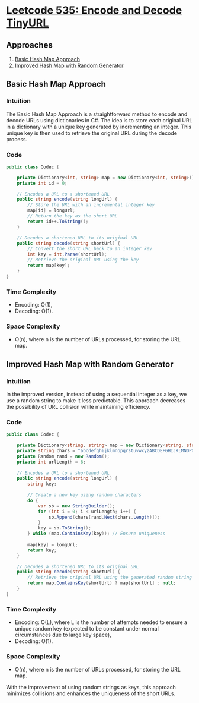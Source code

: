# [Leetcode 535: Encode and Decode TinyURL](https://leetcode.com/problems/encode-and-decode-tinyurl/)

## Approaches
1. [Basic Hash Map Approach](#basic-hash-map-approach)
2. [Improved Hash Map with Random Generator](#improved-hash-map-with-random-generator)

## Basic Hash Map Approach

### Intuition
The Basic Hash Map Approach is a straightforward method to encode and decode URLs using dictionaries in C#. The idea is to store each original URL in a dictionary with a unique key generated by incrementing an integer. This unique key is then used to retrieve the original URL during the decode process.

### Code
```csharp
public class Codec {

    private Dictionary<int, string> map = new Dictionary<int, string>();
    private int id = 0;

    // Encodes a URL to a shortened URL
    public string encode(string longUrl) {
        // Store the URL with an incremental integer key
        map[id] = longUrl;
        // Return the key as the short URL
        return id++.ToString();
    }

    // Decodes a shortened URL to its original URL
    public string decode(string shortUrl) {
        // Convert the short URL back to an integer key
        int key = int.Parse(shortUrl);
        // Retrieve the original URL using the key
        return map[key];
    }
}
```

### Time Complexity
- Encoding: O(1),
- Decoding: O(1).

### Space Complexity
- O(n), where n is the number of URLs processed, for storing the URL map.

## Improved Hash Map with Random Generator

### Intuition
In the improved version, instead of using a sequential integer as a key, we use a random string to make it less predictable. This approach decreases the possibility of URL collision while maintaining efficiency.

### Code
```csharp
public class Codec {

    private Dictionary<string, string> map = new Dictionary<string, string>();
    private string chars = "abcdefghijklmnopqrstuvwxyzABCDEFGHIJKLMNOPQRSTUVWXYZ0123456789";
    private Random rand = new Random();
    private int urlLength = 6;
    
    // Encodes a URL to a shortened URL
    public string encode(string longUrl) {
        string key;
        
        // Create a new key using random characters
        do {
            var sb = new StringBuilder();
            for (int i = 0; i < urlLength; i++) {
                sb.Append(chars[rand.Next(chars.Length)]);
            }
            key = sb.ToString();
        } while (map.ContainsKey(key)); // Ensure uniqueness
        
        map[key] = longUrl;
        return key;
    }

    // Decodes a shortened URL to its original URL
    public string decode(string shortUrl) {
        // Retrieve the original URL using the generated random string
        return map.ContainsKey(shortUrl) ? map[shortUrl] : null;
    }
}
```

### Time Complexity
- Encoding: O(L), where L is the number of attempts needed to ensure a unique random key (expected to be constant under normal circumstances due to large key space),
- Decoding: O(1).

### Space Complexity
- O(n), where n is the number of URLs processed, for storing the URL map.

With the improvement of using random strings as keys, this approach minimizes collisions and enhances the uniqueness of the short URLs.

